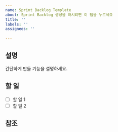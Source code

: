 ```yaml
---
name: Sprint Backlog Template
about: Sprint Backlog 생성을 하시려면 이 탭을 누르세요
title: ''
labels: ''
assignees: ''

---
```


## 설명

간단하게 만들 기능을 설명하세요.

## 할 일

- [ ] 할 일 1
- [ ] 할 일 2

## 참조
[]()
